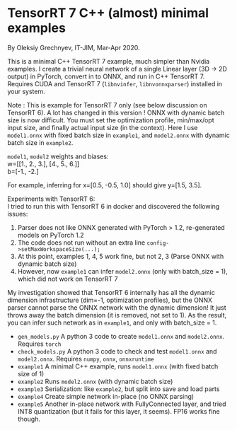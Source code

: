 TensorRT 7 C++ (almost) minimal examples
====

By Oleksiy Grechnyev, IT-JIM, Mar-Apr 2020.

This is a minimal C++ TensorRT 7 example, much simpler than Nvidia examples. I create a trivial neural network 
of a single Linear layer (3D -> 2D output) in PyTorch, convert in to ONNX, and run in C++ TensorRT 7. Requires CUDA and
TensorRT 7 (`libnvinfer`, `libnvonnxparser`) installed in your system.

Note : This is example for TensorRT 7 only (see below discussion on TensorRT 6). A lot has changed in this version ! ONNX with dynamic batch size is now difficult.
You must set the optimization profile, min/max/opt input size, and finally actual input size (in the context).
Here I use `model1.onnx` with fixed batch size in `example1`, and `model2.onnx` with dynamic batch size in `example2`.  

`model1`, `model2` weights and biases:  
w=[[1., 2., 3.], [4., 5., 6.]]  
b=[-1., -2.]  

For example, inferring for x=[0.5, -0.5, 1.0] should give y=[1.5, 3.5].

Experiments with TensorRT 6:    
I tried to run this with TensorRT 6 in docker and discovered the following issues:  
1. Parser does not like ONNX generated with PyTorch > 1.2, re-generated models on PyTorch 1.2  
2. The code does not run without an extra line `config->setMaxWorkspaceSize(...);`  
3. At this point, examples 1, 4, 5 work fine, but not 2, 3 (Parse ONNX with dynamic batch size)
4. However, now `example1` can infer `model2.onnx` (only with batch_size = 1), which did not work on TensorRT 7

My investigation showed that TensorRT 6 internally has all the dynamic dimension infrastructure
(dim=-1, optimization profiles), but the ONNX parser cannot parse the ONNX network with the dynamic dimension!
It just throws away the batch dimension (it is removed, not set to 1). As the result, you can infer such network
as in `example1`, and only with batch_size = 1. 

* `gen_models.py` A python 3 code to create `model1.onnx` and `model2.onnx`. Requires `torch`  
* `check_models.py` A python 3 code to check and test `model1.onnx` and `model2.onnx`. Requires `numpy`, `onnx`, `onnxruntime`  
* `example1` A minimal C++ example, runs `model1.onnx` (with fixed batch size of 1)  
* `example2` Runs `model2.onnx` (with dynamic batch size)   
* `example3` Serialization: like `example2`, but split into save and load parts  
* `example4` Create simple network in-place (no ONNX parsing)  
* `example5` Another in-place network with FullyConnected layer, and tried INT8 quantization (but it fails for this layer, it seems). FP16 works fine though.  
